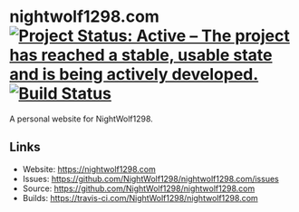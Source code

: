 # nightwolf1298.com [![Project Status: Active – The project has reached a stable, usable state and is being actively developed.](https://www.repostatus.org/badges/latest/active.svg)](https://www.repostatus.org/#active) [![Build Status](https://travis-ci.com/NightWolf1298/nightwolf1298.com.svg?branch=master)](https://travis-ci.com/NightWolf1298/nightwolf1298.com)

A personal website for NightWolf1298.

## Links

* Website: <https://nightwolf1298.com>
* Issues: <https://github.com/NightWolf1298/nightwolf1298.com/issues>
* Source: <https://github.com/NightWolf1298/nightwolf1298.com>
* Builds: <https://travis-ci.com/NightWolf1298/nightwolf1298.com>
